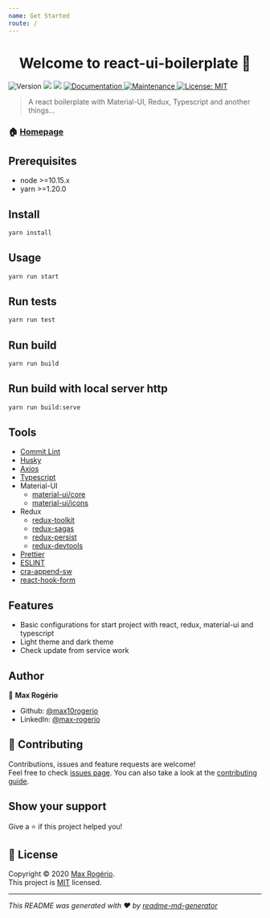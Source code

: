 ```yaml
---
name: Get Started
route: /
---
```

<h1 align="center">Welcome to react-ui-boilerplate 👋</h1>
<p>
  <img alt="Version" src="https://img.shields.io/badge/version-0.0.1-blue.svg?cacheSeconds=2592000" />
  <img src="https://img.shields.io/badge/node-%3E%3D10.15.x-blue.svg" />
  <img src="https://img.shields.io/badge/yarn-%3E%3D1.20.0-blue.svg" />
  <a href="https://github.com/max10rogerio/react-ui-boilerplate#readme" target="_blank">
    <img alt="Documentation" src="https://img.shields.io/badge/documentation-yes-brightgreen.svg" />
  </a>
  <a href="https://github.com/max10rogerio/react-ui-boilerplate/graphs/commit-activity" target="_blank">
    <img alt="Maintenance" src="https://img.shields.io/badge/Maintained%3F-yes-green.svg" />
  </a>
  <a href="https://github.com/max10rogerio/react-ui-boilerplate/blob/master/LICENSE.md" target="_blank">
    <img alt="License: MIT" src="https://img.shields.io/github/license/max10rogerio/react-ui-boilerplate" />
  </a>
</p>

> A react boilerplate with Material-UI, Redux, Typescript and another things...

### 🏠 [Homepage](https://github.com/max10rogerio/react-ui-boilerplate#readme)

## Prerequisites

- node >=10.15.x
- yarn >=1.20.0

## Install

```sh
yarn install
```

## Usage

```sh
yarn run start
```

## Run tests

```sh
yarn run test
```

## Run build

```sh
yarn run build
```

## Run build with local server http

```sh
yarn run build:serve
```

## Tools

- [Commit Lint](https://commitlint.js.org/#/)
- [Husky](https://github.com/typicode/husky)
- [Axios](https://github.com/axios/axios)
- [Typescript](https://www.typescriptlang.org/)
- Material-UI
  - [material-ui/core](https://material-ui.com/)
  - [material-ui/icons](https://material-ui.com/components/material-icons/)
- Redux
  - [redux-toolkit](https://redux-toolkit.js.org/)
  - [redux-sagas](https://redux-saga.js.org/)
  - [redux-persist](https://github.com/rt2zz/redux-persist)
  - [redux-devtools](https://github.com/reduxjs/redux-devtools)
- [Prettier](https://prettier.io/)
- [ESLINT](https://eslint.org/)
- [cra-append-sw](https://github.com/tszarzynski/cra-append-sw)
- [react-hook-form](https://react-hook-form.com/get-started)

## Features

- Basic configurations for start project with react, redux, material-ui and typescript
- Light theme and dark theme
- Check update from service work

## Author

👤 **Max Rogério**

* Github: [@max10rogerio](https://github.com/max10rogerio)
* LinkedIn: [@max-rogerio](https://linkedin.com/in/max-rogerio)

## 🤝 Contributing

Contributions, issues and feature requests are welcome!<br />Feel free to check [issues page](https://github.com/max10rogerio/react-ui-boilerplate/issues). You can also take a look at the [contributing guide](https://github.com/max10rogerio/react-ui-boilerplate/blob/master/CONTRIBUTING.md).

## Show your support

Give a ⭐️ if this project helped you!

## 📝 License

Copyright © 2020 [Max Rogério](https://github.com/max10rogerio).<br />
This project is [MIT](https://github.com/max10rogerio/react-ui-boilerplate/blob/master/LICENSE.md) licensed.

***
_This README was generated with ❤️ by [readme-md-generator](https://github.com/kefranabg/readme-md-generator)_